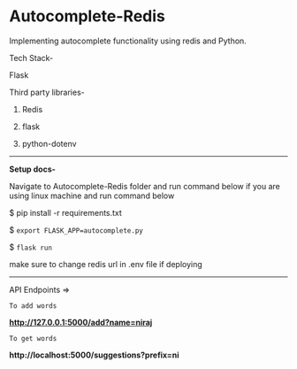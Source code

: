 # Autocomplete-Redis
Implementing autocomplete functionality using redis and Python.

Tech Stack-

Flask

Third party libraries-

1. Redis

2. flask

3. python-dotenv

-----

**Setup docs-** 

Navigate to Autocomplete-Redis folder and run command below if you are using linux machine
and run command below


$ pip install -r requirements.txt

$ `export FLASK_APP=autocomplete.py`

$ `flask run`

make sure to change redis url in .env file if deploying

----

API Endpoints =>

    To add words

**http://127.0.0.1:5000/add?name=niraj**

    To get words

 **http://localhost:5000/suggestions?prefix=ni**
